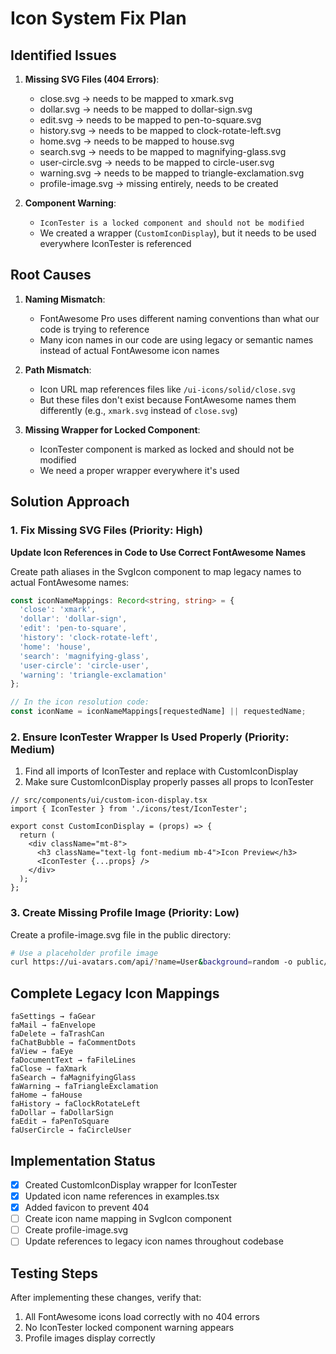 # Icon System Fix Plan

## Identified Issues

1. **Missing SVG Files (404 Errors)**:
   - close.svg → needs to be mapped to xmark.svg
   - dollar.svg → needs to be mapped to dollar-sign.svg
   - edit.svg → needs to be mapped to pen-to-square.svg
   - history.svg → needs to be mapped to clock-rotate-left.svg
   - home.svg → needs to be mapped to house.svg
   - search.svg → needs to be mapped to magnifying-glass.svg
   - user-circle.svg → needs to be mapped to circle-user.svg
   - warning.svg → needs to be mapped to triangle-exclamation.svg
   - profile-image.svg → missing entirely, needs to be created

2. **Component Warning**:
   - `IconTester is a locked component and should not be modified`
   - We created a wrapper (`CustomIconDisplay`), but it needs to be used everywhere IconTester is referenced

## Root Causes

1. **Naming Mismatch**:
   - FontAwesome Pro uses different naming conventions than what our code is trying to reference
   - Many icon names in our code are using legacy or semantic names instead of actual FontAwesome icon names

2. **Path Mismatch**:
   - Icon URL map references files like `/ui-icons/solid/close.svg`
   - But these files don't exist because FontAwesome names them differently (e.g., `xmark.svg` instead of `close.svg`)

3. **Missing Wrapper for Locked Component**:
   - IconTester component is marked as locked and should not be modified
   - We need a proper wrapper everywhere it's used

## Solution Approach

### 1. Fix Missing SVG Files (Priority: High)

**Update Icon References in Code to Use Correct FontAwesome Names**

Create path aliases in the SvgIcon component to map legacy names to actual FontAwesome names:

```typescript
const iconNameMappings: Record<string, string> = {
  'close': 'xmark',
  'dollar': 'dollar-sign',
  'edit': 'pen-to-square',
  'history': 'clock-rotate-left',
  'home': 'house',
  'search': 'magnifying-glass',
  'user-circle': 'circle-user',
  'warning': 'triangle-exclamation'
};

// In the icon resolution code:
const iconName = iconNameMappings[requestedName] || requestedName;
```

### 2. Ensure IconTester Wrapper Is Used Properly (Priority: Medium)

1. Find all imports of IconTester and replace with CustomIconDisplay
2. Make sure CustomIconDisplay properly passes all props to IconTester

```tsx
// src/components/ui/custom-icon-display.tsx
import { IconTester } from './icons/test/IconTester';

export const CustomIconDisplay = (props) => {
  return (
    <div className="mt-8">
      <h3 className="text-lg font-medium mb-4">Icon Preview</h3>
      <IconTester {...props} />
    </div>
  );
};
```

### 3. Create Missing Profile Image (Priority: Low)

Create a profile-image.svg file in the public directory:

```bash
# Use a placeholder profile image
curl https://ui-avatars.com/api/?name=User&background=random -o public/profile-image.svg
```

## Complete Legacy Icon Mappings

```
faSettings → faGear
faMail → faEnvelope
faDelete → faTrashCan
faChatBubble → faCommentDots
faView → faEye
faDocumentText → faFileLines
faClose → faXmark
faSearch → faMagnifyingGlass
faWarning → faTriangleExclamation
faHome → faHouse
faHistory → faClockRotateLeft
faDollar → faDollarSign
faEdit → faPenToSquare
faUserCircle → faCircleUser
```

## Implementation Status

- [x] Created CustomIconDisplay wrapper for IconTester
- [x] Updated icon name references in examples.tsx
- [x] Added favicon to prevent 404
- [ ] Create icon name mapping in SvgIcon component
- [ ] Create profile-image.svg
- [ ] Update references to legacy icon names throughout codebase

## Testing Steps

After implementing these changes, verify that:
1. All FontAwesome icons load correctly with no 404 errors
2. No IconTester locked component warning appears
3. Profile images display correctly 